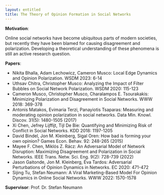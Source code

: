 ```yaml
---
layout: entitled
title: The Theory of Opinion Formation in Social Networks
---
```


__Motivation__: 

Online social networks have become ubiquitous parts of modern societies, but recently they have been blamed for causing disagreement and polarization. Developing a theoretical understanding of these phenomena is still an active research question.

__Papers__:

- Nikita Bhalla, Adam Lechowicz, Cameron Musco: Local Edge Dynamics and Opinion Polarization. WSDM 2023: 6-14
- Uthsav Chitra, Christopher Musco: Analyzing the Impact of Filter Bubbles on Social Network Polarization. WSDM 2020: 115-123
- Cameron Musco, Christopher Musco, Charalampos E. Tsourakakis: Minimizing Polarization and Disagreement in Social Networks. WWW 2018: 369-378
- Antonis Matakos, Evimaria Terzi, Panayiotis Tsaparas: Measuring and moderating opinion polarization in social networks. Data Min. Knowl. Discov. 31(5): 1480-1505 (2017)
- Xi Chen, Jefrey Lijffijt, Tijl De Bie: Quantifying and Minimizing Risk of Conflict in Social Networks. KDD 2018: 1197-1205
- David Bindel, Jon M. Kleinberg, Sigal Oren: How bad is forming your own opinion? Games Econ. Behav. 92: 248-265 (2015)
- Mayee F. Chen, Miklós Z. Rácz: An Adversarial Model of Network Disruption: Maximizing Disagreement and Polarization in Social Networks. IEEE Trans. Netw. Sci. Eng. 9(2): 728-739 (2022)
- Jason Gaitonde, Jon M. Kleinberg, Éva Tardos: Adversarial Perturbations of Opinion Dynamics in Networks. EC 2020: 471-472
- Sijing Tu, Stefan Neumann: A Viral Marketing-Based Model For Opinion Dynamics in Online Social Networks. WWW 2022: 1570-1578


**Supervisor**: Prof. Dr. Stefan Neumann